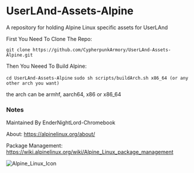 # UserLAnd-Assets-Alpine

A repository for holding Alpine Linux specific assets for UserLAnd

First You Need To Clone The Repo:

`git clone https://github.com/CypherpunkArmory/UserLAnd-Assets-Alpine.git`

Then You Neeed To Build Alpine:

`cd UserLAnd-Assets-Alpine`
`sudo sh scripts/buildArch.sh x86_64 (or any other arch you want)`

the arch can be armhf, aarch64, x86 or x86_64

### Notes

Maintained By EnderNightLord-Chromebook

About: https://alpinelinux.org/about/

Package Management: https://wiki.alpinelinux.org/wiki/Alpine_Linux_package_management

<img src="https://github.com/CypherpunkArmory/UserLAnd-Assets-Alpine/blob/master/icons/Alpine_Icon.svg" alt="Alpine_Linux_Icon"/>
